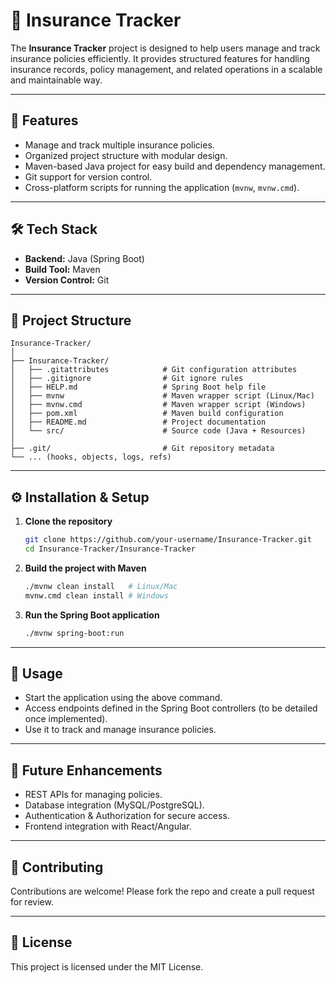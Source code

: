 # 📌 Insurance Tracker

The **Insurance Tracker** project is designed to help users manage and track insurance policies efficiently. It provides structured features for handling insurance records, policy management, and related operations in a scalable and maintainable way.

---

## 🚀 Features
- Manage and track multiple insurance policies.
- Organized project structure with modular design.
- Maven-based Java project for easy build and dependency management.
- Git support for version control.
- Cross-platform scripts for running the application (`mvnw`, `mvnw.cmd`).

---

## 🛠️ Tech Stack
- **Backend:** Java (Spring Boot)
- **Build Tool:** Maven
- **Version Control:** Git

---

## 📂 Project Structure
```
Insurance-Tracker/
│
├── Insurance-Tracker/
│   ├── .gitattributes            # Git configuration attributes
│   ├── .gitignore                # Git ignore rules
│   ├── HELP.md                   # Spring Boot help file
│   ├── mvnw                      # Maven wrapper script (Linux/Mac)
│   ├── mvnw.cmd                  # Maven wrapper script (Windows)
│   ├── pom.xml                   # Maven build configuration
│   ├── README.md                 # Project documentation
│   └── src/                      # Source code (Java + Resources)
│
├── .git/                         # Git repository metadata
└── ... (hooks, objects, logs, refs)
```

---

## ⚙️ Installation & Setup
1. **Clone the repository**
   ```bash
   git clone https://github.com/your-username/Insurance-Tracker.git
   cd Insurance-Tracker/Insurance-Tracker
   ```

2. **Build the project with Maven**
   ```bash
   ./mvnw clean install   # Linux/Mac
   mvnw.cmd clean install # Windows
   ```

3. **Run the Spring Boot application**
   ```bash
   ./mvnw spring-boot:run
   ```

---

## 📖 Usage
- Start the application using the above command.
- Access endpoints defined in the Spring Boot controllers (to be detailed once implemented).
- Use it to track and manage insurance policies.

---

## 📌 Future Enhancements
- REST APIs for managing policies.
- Database integration (MySQL/PostgreSQL).
- Authentication & Authorization for secure access.
- Frontend integration with React/Angular.

---

## 🤝 Contributing
Contributions are welcome! Please fork the repo and create a pull request for review.

---

## 📜 License
This project is licensed under the MIT License.

